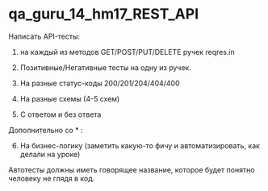 # qa_guru_14_hm17_REST_API

Написать API-тесты:

1. на каждый из методов GET/POST/PUT/DELETE ручек reqres.in

2. Позитивные/Негативные тесты на одну из ручек.

3. На разные статус-коды 200/201/204/404/400

4. На разные схемы (4-5 схем)

5. С ответом и без ответа

Дополнительно со * :

6. На бизнес-логику (заметить какую-то фичу и автоматизировать, как делали на уроке)

Автотесты должны иметь говорящее название, которое будет понятно человеку не глядя в код.